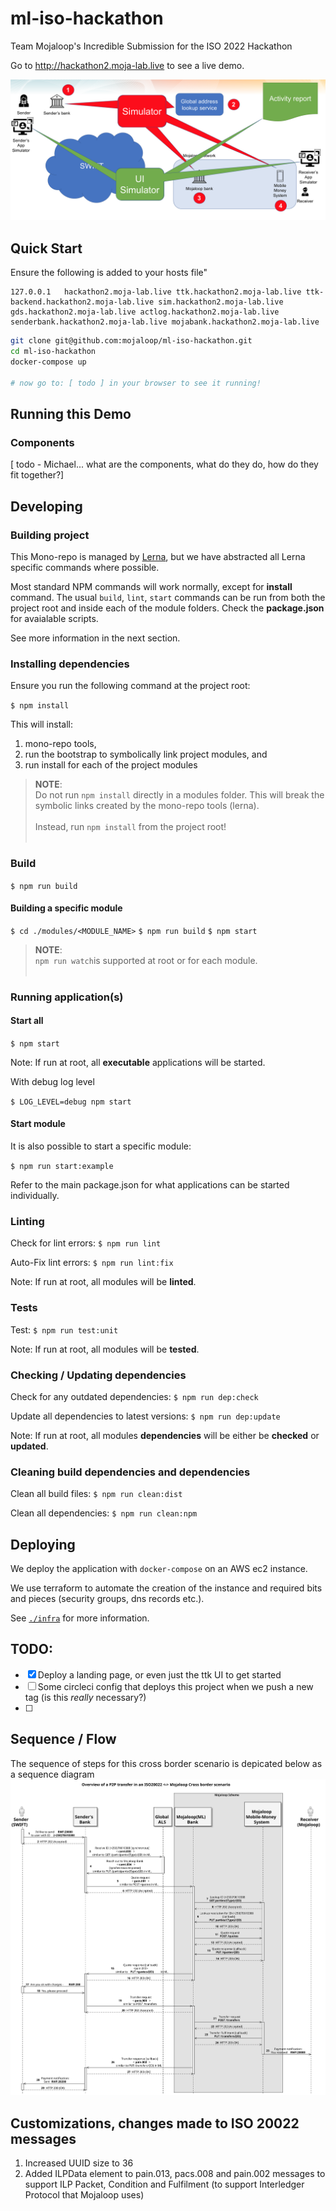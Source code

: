 # ml-iso-hackathon

Team Mojaloop's Incredible Submission for the ISO 2022 Hackathon

<!-- TODO: replace with better url -->
Go to http://hackathon2.moja-lab.live to see a live demo.

![](./docs/arch.png)


## Quick Start

Ensure the following is added to your hosts file"
```hosts
127.0.0.1   hackathon2.moja-lab.live ttk.hackathon2.moja-lab.live ttk-backend.hackathon2.moja-lab.live sim.hackathon2.moja-lab.live gds.hackathon2.moja-lab.live actlog.hackathon2.moja-lab.live senderbank.hackathon2.moja-lab.live mojabank.hackathon2.moja-lab.live
```

```bash
git clone git@github.com:mojaloop/ml-iso-hackathon.git
cd ml-iso-hackathon
docker-compose up

# now go to: [ todo ] in your browser to see it running!
```

## Running this Demo

### Components
[ todo - Michael... what are the components, what do they do, how do they fit together?]


## Developing

### Building project

This Mono-repo is managed by [Lerna](https://github.com/lerna/lerna), but we have abstracted all Lerna specific commands where possible.

Most standard NPM commands will work normally, except for __install__ command. The usual `build`, `lint`, `start` commands can be run from both the project root and inside each of the module folders. Check the __package.json__ for avaialable scripts.

See more information in the next section.

### Installing dependencies

Ensure you run the following command at the project root:

`$ npm install`

This will install:
1. mono-repo tools,
2. run the bootstrap to symbolically link project modules, and
3. run install for each of the project modules

> **NOTE**:<br/>
> Do not run `npm install` directly in a modules folder. This will break the symbolic links created by the mono-repo tools (lerna). <br/><br/>
> Instead, run `npm install` from the project root!<br/><br/>

###  Build

`$ npm run build`

#### Building a specific module

`$ cd ./modules/<MODULE_NAME>`
`$ npm run build`
`$ npm start`

> **NOTE**:<br/>
> `npm run watch`is supported at root or for each module. <br/><br/>

### Running application(s)

#### Start all
`$ npm start`

Note: If run at root, all __executable__ applications will be started.

With debug log level

`$ LOG_LEVEL=debug npm start`

#### Start module
It is also possible to start a specific module:

`$ npm run start:example`

Refer to the main package.json for what applications can be started individually.

### Linting

Check for lint errors:
`$ npm run lint`

Auto-Fix lint errors:
`$ npm run lint:fix`

Note: If run at root, all modules will be __linted__.

### Tests

Test:
`$ npm run test:unit`

Note: If run at root, all modules will be __tested__.

### Checking / Updating dependencies

Check for any outdated dependencies:
`$ npm run dep:check`

Update all dependencies to latest versions:
`$ npm run dep:update`

Note: If run at root, all modules __dependencies__ will be either be __checked__ or __updated__.

### Cleaning build dependencies and dependencies

Clean all build files:
`$ npm run clean:dist`

Clean all dependencies:
`$ npm run clean:npm`

## Deploying

We deploy the application with `docker-compose` on an AWS ec2 instance.

We use terraform to automate the creation of the instance and required bits and pieces (security groups, dns records etc.).

See [`./infra`](./infra) for more information.

## TODO:

- [x] Deploy a landing page, or even just the ttk UI to get started
- [ ] Some circleci config that deploys this project when we push a new tag (is this _really_ necessary?)
- [ ]

## Sequence / Flow

The sequence of steps for this cross border scenario is depicated below as a sequence diagram
![P2P in a ISO20022 <-> Mojaloop Cross network scenario](docs/iso20022-mojaloop-sequence.svg)

## Customizations, changes made to ISO 20022 messages

1. Increased UUID size to 36
2. Added ILPData element to pain.013, pacs.008 and pain.002 messages to support ILP Packet, Condition and Fulfilment (to support Interledger Protocol that Mojaloop uses)
